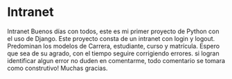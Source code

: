 # Intranet
Intranet 
Buenos días con todos, este es mi primer proyecto de Python con el uso de Django. Este proyecto consta de un intranet con login y logout.
Predominan los modelos de Carrera, estudiante, curso y matrícula.
Espero que sea de su agrado, con el tiempo seguire corrigiendo errores. si logran identificar algun error no duden en comentarme, todo comentario se tomara como construtivo!
Muchas gracias.
